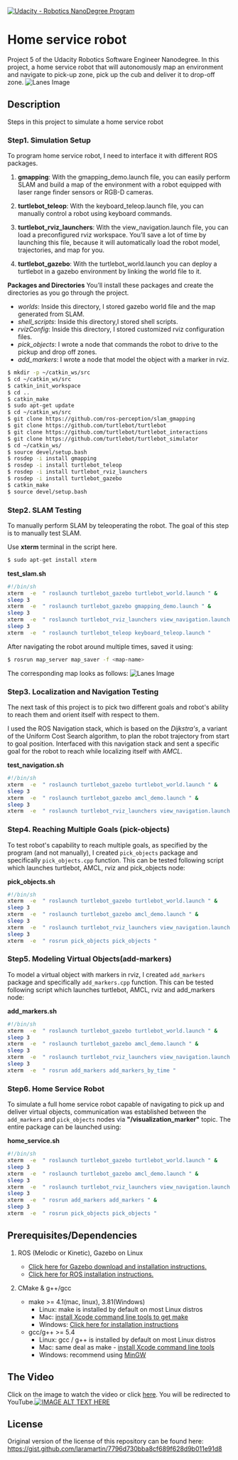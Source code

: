 [![Udacity - Robotics NanoDegree Program](https://s3-us-west-1.amazonaws.com/udacity-robotics/Extra+Images/RoboND_flag.png)](https://www.udacity.com/robotics)

# Home service robot
Project 5 of the Udacity Robotics Software Engineer Nanodegree. In this project, a home service robot that will autonomously map an environment and navigate to pick-up zone, pick up the cub and deliver it to drop-off zone.
![Lanes Image](./doc/home_service_robot.gif)


## Description
Steps in this project to simulate a home service robot

### Step1. Simulation Setup    
To program home service robot, I need to interface it with different ROS packages.  

1. **gmapping**: With the gmapping_demo.launch file, you can easily perform SLAM and build a map of the environment with a robot equipped with laser range finder sensors or RGB-D cameras.

2. **turtlebot_teleop**: With the keyboard_teleop.launch file, you can manually control a robot using keyboard commands.

3. **turtlebot_rviz_launchers**: With the view_navigation.launch file, you can load a preconfigured rviz workspace. You’ll save a lot of time by launching this file, because it will automatically load the robot model, trajectories, and map for you. 

4. **turtlebot_gazebo**: With the turtlebot_world.launch you can deploy a turtlebot in a gazebo environment by linking the world file to it.

**Packages and Directories**
You’ll install these packages and create the directories as you go through the project.

- *worlds*: Inside this directory, I stored gazebo world file and the map generated from SLAM.
- *shell_scripts*: Inside this directory,I stored shell scripts.
- *rvizConfig*: Inside this directory, I stored customized rviz configuration files.
- *pick_objects*: I wrote a node that commands the robot to drive to the pickup and drop off zones.
- *add_markers*: I wrote a node that model the object with a marker in rviz.

```bash
$ mkdir -p ~/catkin_ws/src
$ cd ~/catkin_ws/src
$ catkin_init_workspace
$ cd ..
$ catkin_make
$ sudo apt-get update
$ cd ~/catkin_ws/src
$ git clone https://github.com/ros-perception/slam_gmapping
$ git clone https://github.com/turtlebot/turtlebot
$ git clone https://github.com/turtlebot/turtlebot_interactions
$ git clone https://github.com/turtlebot/turtlebot_simulator
$ cd ~/catkin_ws/
$ source devel/setup.bash
$ rosdep -i install gmapping
$ rosdep -i install turtlebot_teleop
$ rosdep -i install turtlebot_rviz_launchers
$ rosdep -i install turtlebot_gazebo
$ catkin_make
$ source devel/setup.bash
```

### Step2. SLAM Testing
To manually perform SLAM by teleoperating the robot. The goal of this step is to manually test SLAM.

Use **xterm** terminal in the script here.
```bash
$ sudo apt-get install xterm
```
**test_slam.sh**
```bash
#!/bin/sh
xterm  -e  " roslaunch turtlebot_gazebo turtlebot_world.launch " &
sleep 3
xterm  -e  " roslaunch turtlebot_gazebo gmapping_demo.launch " &
sleep 3
xterm  -e  " roslaunch turtlebot_rviz_launchers view_navigation.launch " &
sleep 3
xterm  -e  " roslaunch turtlebot_teleop keyboard_teleop.launch "
```

After navigating the robot around multiple times, saved it using:
```bash
$ rosrun map_server map_saver -f <map-name>
```
The corresponding map looks as follows:
![Lanes Image](./doc/hallway.png)

### Step3. Localization and Navigation Testing
The next task of this project is to pick two different goals and robot's ability to reach them and orient itself with respect to them.

I used the ROS Navigation stack, which is based on the *Dijkstra's*, a variant of the Uniform Cost Search algorithm, to plan the robot trajectory from start to goal position. Interfaced with this navigation stack  and sent a specific goal for the robot to reach while localizing itself with *AMCL*.

**test_navigation.sh**
```bash
#!/bin/sh
xterm  -e  " roslaunch turtlebot_gazebo turtlebot_world.launch " &
sleep 3
xterm  -e  " roslaunch turtlebot_gazebo amcl_demo.launch " &
sleep 3
xterm  -e  " roslaunch turtlebot_rviz_launchers view_navigation.launch "
```
### Step4. Reaching Multiple Goals (pick-objects)

To test robot's capability to reach multiple goals, as specified by the program (and not manually), I created `pick_objects` package and specifically `pick_objects.cpp` function. This can be tested following script which launches turtlebot, AMCL, rviz and pick_objects node:

**pick_objects.sh**
```bash
#!/bin/sh
xterm  -e  " roslaunch turtlebot_gazebo turtlebot_world.launch " &
sleep 3
xterm  -e  " roslaunch turtlebot_gazebo amcl_demo.launch " &
sleep 3
xterm  -e  " roslaunch turtlebot_rviz_launchers view_navigation.launch " &
sleep 3
xterm  -e  " rosrun pick_objects pick_objects "
```

### Step5. Modeling Virtual Objects(add-markers)
To model a virtual object with markers in rviz, I created `add_markers` package and specifically `add_markers.cpp` function. This can be tested following script which launches turtlebot, AMCL, rviz and add_markers node:

**add_markers.sh**
```bash
#!/bin/sh
xterm  -e  " roslaunch turtlebot_gazebo turtlebot_world.launch " &
sleep 3
xterm  -e  " roslaunch turtlebot_gazebo amcl_demo.launch " &
sleep 3
xterm  -e  " roslaunch turtlebot_rviz_launchers view_navigation.launch " &
sleep 3
xterm  -e  " rosrun add_markers add_markers_by_time "
```


### Step6. Home Service Robot
To simulate a full home service robot capable of navigating to pick up and deliver virtual objects, communication was established between the `add_markers` and `pick_objects` nodes via **"/visualization_marker"** topic. The entire package can be launched using:

**home_service.sh**
```bash
#!/bin/sh
xterm  -e  " roslaunch turtlebot_gazebo turtlebot_world.launch " &
sleep 3
xterm  -e  " roslaunch turtlebot_gazebo amcl_demo.launch " &
sleep 3
xterm  -e  " roslaunch turtlebot_rviz_launchers view_navigation.launch " &
sleep 3
xterm  -e  " rosrun add_markers add_markers " &
sleep 3
xterm  -e  " rosrun pick_objects pick_objects "
```


## Prerequisites/Dependencies

1. ROS (Melodic or Kinetic), Gazebo on Linux
    * [Click here for Gazebo download and installation instructions.](http://gazebosim.org/)
    * [Click here for ROS installation instructions.](http://wiki.ros.org/ROS/Installation)

2. CMake & g++/gcc
    * make >= 4.1(mac, linux), 3.81(Windows)
        * Linux: make is installed by default on most Linux distros
        * Mac: [install Xcode command line tools to get make](https://developer.apple.com/xcode/features/)
        * Windows: [Click here for installation instructions](http://gnuwin32.sourceforge.net/packages/make.htm)
    * gcc/g++ >= 5.4
        * Linux: gcc / g++ is installed by default on most Linux distros
        * Mac: same deal as make - [install Xcode command line tools](https://developer.apple.com/xcode/features/)
        * Windows: recommend using [MinGW](http://www.mingw.org/)


## The Video
Click on the image to watch the video or click [here](https://youtu.be/AVQTfviWNVY). You will be redirected to YouTube.[![IMAGE ALT TEXT HERE](./doc/YouTube.png)](https://youtu.be/AVQTfviWNVY)

## License
Original version of the license of this repository can be found here:
https://gist.github.com/laramartin/7796d730bba8cf689f628d9b011e91d8
